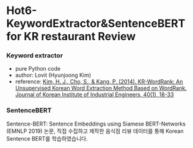 # Hot6-KeywordExtractor&SentenceBERT for KR restaurant Review

### Keyword extractor

* pure Python code
* author: Lovit \(Hyunjoong Kim\)
* reference: [Kim, H. J., Cho, S., & Kang, P. \(2014\). KR-WordRank: An Unsupervised Korean Word Extraction Method Based on WordRank. Journal of Korean Institute of Industrial Engineers, 40\(1\), 18-33](https://github.com/lovit/KR-WordRank/raw/master/reference/2014_JKIIE_KimETAL_KR-WordRank.pdf)

### SentenceBERT

Sentence-BERT: Sentence Embeddings using Siamese BERT-Networks \(EMNLP 2019\) 논문, 직접 수집하고 제작한 음식점 리뷰 데이터를 통해 Korean Sentence BERT를 학습하였습니다.

